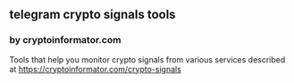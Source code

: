 ## telegram crypto signals tools
### by cryptoinformator.com

Tools that help you monitor crypto signals from various services described at https://cryptoinformator.com/crypto-signals
